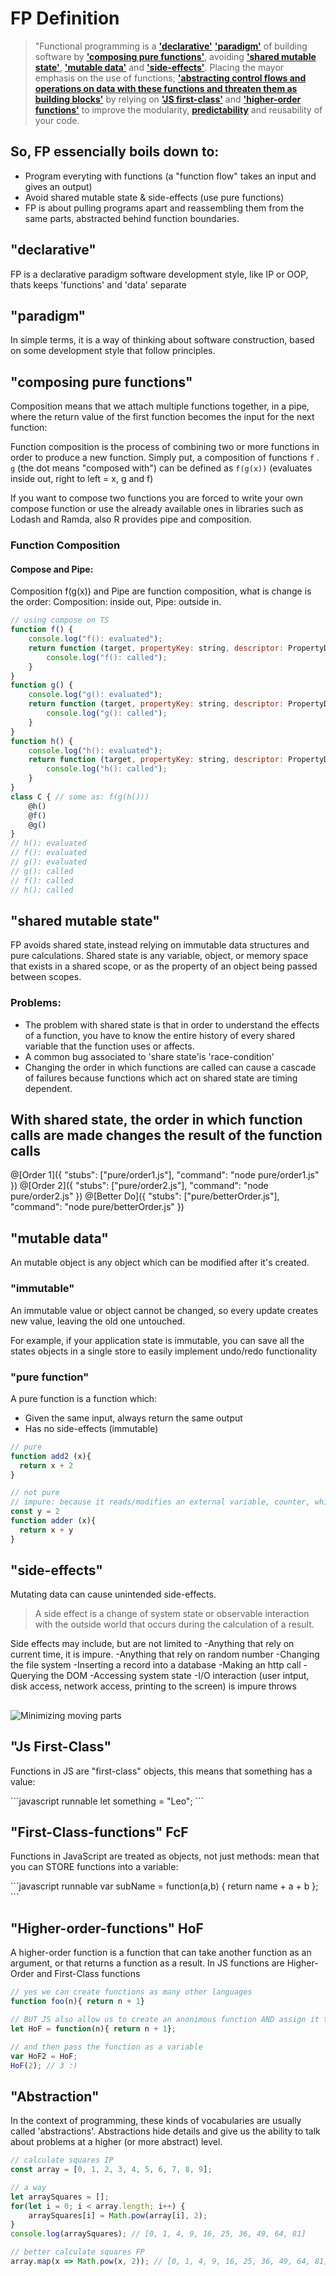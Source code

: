 # FP Definition

> "Functional programming is a [**'declarative'**](#l-1) [**'paradigm'**](#l-2) of building software by [**'composing pure functions'**](#l-3), avoiding [**'shared mutable state'**](#l-4), [**'mutable data'**](#l-5) and [**'side-effects'**](#l-6). Placing the mayor emphasis on the use of functions; [**'abstracting control flows and operations on data with these functions and threaten them as building blocks'**](#l-7) by relying on [**'JS first-class'**](#l-8) and [**'higher-order functions'**](#l-8) to improve the modularity, [**predictability**](#l-9) and reusability of your code.

## So, FP essencially boils down to:
- Program everyting with functions (a "function flow" takes an input and gives an output)
- Avoid shared mutable state & side-effects (use pure functions)
- FP is about pulling programs apart and reassembling them from the same parts, abstracted behind function boundaries.

<a name="l-1"></a>
## **"declarative"**
<p>FP is a declarative paradigm software development style, like IP or OOP, thats keeps 'functions' and 'data' separate
</p>

<a name="l-2"></a>
## **"paradigm"**
<p>In simple terms, it is a way of thinking about software construction, based on some development style that follow principles.
</p>


## **"composing pure functions"**
<p>
Composition means that we attach multiple functions together, in a pipe, where the return value
of the first function becomes the input for the next function:

Function composition is the process of combining two or more functions in order to produce a new function.
Simply put, a composition of functions `f` . `g` (the dot means "composed with") can be defined as `f(g(x))`
(evaluates inside out, right to left = x, g and f) 

If you want to compose two functions you are forced to write your own compose function or use the already 
available ones in libraries such as Lodash and Ramda, also R provides pipe and composition.
</p>

### Function Composition 
#### Compose and Pipe:
<p>
Composition f(g(x)) and Pipe are function composition, what is change is the order:
Composition: inside out, Pipe: outside in.
</p>

```javascript
// using compose on TS
function f() {
    console.log("f(): evaluated");
    return function (target, propertyKey: string, descriptor: PropertyDescriptor) {
        console.log("f(): called");
    }
}
function g() {
    console.log("g(): evaluated");
    return function (target, propertyKey: string, descriptor: PropertyDescriptor) {
        console.log("g(): called");
    }
}
function h() { 
    console.log("h(): evaluated");
    return function (target, propertyKey: string, descriptor: PropertyDescriptor) {
        console.log("h(): called");
    }
}
class C { // some as: f(g(h()))
    @h()
    @f()
    @g()
}
// h(): evaluated
// f(): evaluated
// g(): evaluated
// g(): called
// f(): called
// h(): called
```

## "shared mutable state" 

<p>
FP avoids shared state, instead relying on immutable data structures and pure calculations.
Shared state is any variable, object, or memory space that exists in a shared scope, or as the property of an object being passed between scopes. 
</p>

### Problems:
- The problem with shared state is that in order to understand the effects of a function,
 you have to know the entire history of every shared variable that the function uses or affects.
- A common bug associated to 'share state'is 'race-condition'
- Changing the order in which functions are called can cause a cascade of failures
 because functions which act on shared state are timing dependent.

## With shared state, the order in which function calls are made changes the result of the function calls
@[Order 1]({ "stubs": ["pure/order1.js"], "command": "node pure/order1.js" })
@[Order 2]({ "stubs": ["pure/order2.js"], "command": "node pure/order2.js" })
@[Better Do]({ "stubs": ["pure/betterOrder.js"], "command": "node pure/betterOrder.js" })

## "mutable data" 
<p>An mutable object is any object which can be modified after it's created.</p>

### "immutable"
<p>
An immutable value or object cannot be changed, so every update creates new value, leaving the old one untouched.

For example, if your application state is immutable, you can save all the states objects in a single store to
 easily implement undo/redo functionality
</p>

### "pure function" 
A pure function is a function which:
- Given the same input, always return the same output
- Has no side-effects (immutable)


```javascript runnable
// pure
function add2 (x){
  return x + 2
}
```
```javascript runnable
// not pure
// impure: because it reads/modifies an external variable, counter, which isn’t local to the function’s scope.
const y = 2
function adder (x){
  return x + y
}
```

## "side-effects" 

Mutating data can cause unintended side-effects.

> A side effect is a change of system state or observable interaction with the outside world that occurs during the calculation of a result.

Side effects may include, but are not limited to
-Anything that rely on current time, it is impure.
-Anything that rely on random number
-Changing the file system
-Inserting a record into a database
-Making an http call
-Querying the DOM
-Accessing system state
-I/O interaction (user intput, disk access, network access, printing to the screen) is impure throws



## 
![Minimizing moving parts](https://raw.githubusercontent.com/leolanese/FP/master/M-feathers.PNG)


## "Js First-Class" 
<p>Functions in JS are "first-class" objects, this means that something has a value:</p>
```javascript runnable
let something = "Leo";
```


## "First-Class-functions" FcF 
<p>Functions in JavaScript are treated as objects, not just methods: mean that you can STORE functions into a variable:</p>
```javascript runnable
var subName = function(a,b) { return name + a + b }; 
```

## "Higher-order-functions" HoF
<p>A higher-order function is a function that can take another function as an argument, 
or that returns a function as a result. In JS functions are Higher-Order and First-Class functions</p>

```javascript runnable
// yes we can create functions as many other languages
function foo(n){ return n + 1}

// BUT JS also allow us to create an anonimous function AND assign it to a variable
let HoF = function(n){ return n + 1};

// and then pass the function as a variable
var HoF2 = HoF;
HoF(2); // 3 :)
```

## "Abstraction"
<p>
In the context of programming, these kinds of vocabularies are usually
called 'abstractions'. Abstractions hide details and give us the ability to
talk about problems at a higher (or more abstract) level.</p>

```javascript  runnable
// calculate squares IP
const array = [0, 1, 2, 3, 4, 5, 6, 7, 8, 9];

// a way
let arraySquares = [];
for(let i = 0; i < array.length; i++) {
    arraySquares[i] = Math.pow(array[i], 2);
}
console.log(arraySquares); // [0, 1, 4, 9, 16, 25, 36, 49, 64, 81]

// better calculate squares FP
array.map(x => Math.pow(x, 2)); // [0, 1, 4, 9, 16, 25, 36, 49, 64, 81]
```




